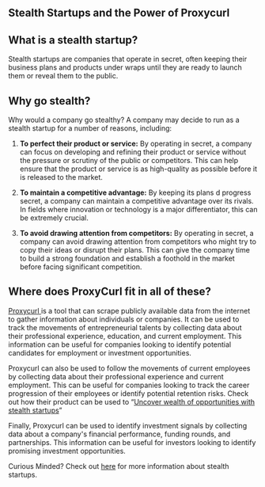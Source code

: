 ## Stealth Startups and the Power of Proxycurl

## What is a stealth startup?

Stealth startups are companies that operate in secret, often keeping their business plans and products under wraps until they are ready to launch them or reveal them to the public.

## Why go stealth?

Why would a company go stealthy? A company may decide to run as a stealth startup for a number of reasons, including:

1. **To perfect their product or service:** By operating in secret, a company can focus on developing and refining their product or service without the pressure or scrutiny of the public or competitors. This can help ensure that the product or service is as high-quality as possible before it is released to the market.

2. **To maintain a competitive advantage:** By keeping its plans d progress secret, a company can maintain a competitive advantage over its rivals. In fields where innovation or technology is a major differentiator, this can be extremely crucial.

3. **To avoid drawing attention from competitors:** By operating in secret, a company can avoid drawing attention from competitors who might try to copy their ideas or disrupt their plans. This can give the company time to build a strong foundation and establish a foothold in the market before facing significant competition.



## Where does ProxyCurl fit in all of these?

[Proxycurl ](https://nubela.co/proxycurl/)is a tool that can scrape publicly available data from the internet to gather information about individuals or companies. It can be used to track the movements of entrepreneurial talents by collecting data about their professional experience, education, and current employment. This information can be useful for companies looking to identify potential candidates for employment or investment opportunities.

Proxycurl can also be used to follow the movements of current employees by collecting data about their professional experience and current employment. This can be useful for companies looking to track the career progression of their employees or identify potential retention risks. Check out how their product can be used to “[Uncover wealth of opportunities with stealth startups](https://nubela.co/proxycurl/solutions/alternative-data-for-investment-firms?utm_campaign=writers%20domain&utm_source=website&utm_medium=review&utm_content=stealth%20startups%20good%20bad%20find)”

Finally, Proxycurl can be used to identify investment signals by collecting data about a company's financial performance, funding rounds, and partnerships. This information can be useful for investors looking to identify promising investment opportunities.

Curious Minded? Check out [here](https://nubela.co/blog/stealth-startups-the-good-the-bad-where-to-find-them/?utm_campaign=writers%20domain&utm_source=website&utm_medium=review&utm_content=stealth%20startups%20good%20bad%20find) for more information about stealth startups.